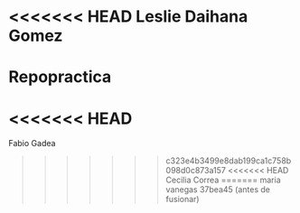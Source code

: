 <<<<<<< HEAD
Leslie Daihana Gomez
=======
# Repopractica
<<<<<<< HEAD
=======
Fabio Gadea
>>>>>>> c323e4b3499e8dab199ca1c758b098d0c873a157
<<<<<<< HEAD
Cecilia Correa
=======
maria vanegas
>>>>>>> 37bea45 (antes de fusionar)
